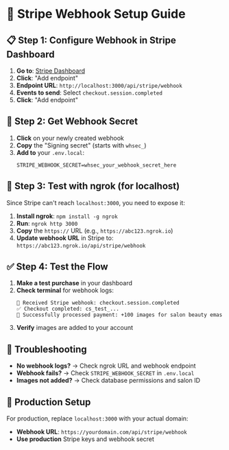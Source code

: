 # 🔗 Stripe Webhook Setup Guide

## 📋 **Step 1: Configure Webhook in Stripe Dashboard**

1. **Go to**: [Stripe Dashboard](https://dashboard.stripe.com/test/webhooks)
2. **Click**: "Add endpoint"
3. **Endpoint URL**: `http://localhost:3000/api/stripe/webhook`
4. **Events to send**: Select `checkout.session.completed`
5. **Click**: "Add endpoint"

## 🔑 **Step 2: Get Webhook Secret**

1. **Click** on your newly created webhook
2. **Copy** the "Signing secret" (starts with `whsec_`)
3. **Add to** your `.env.local`:
   ```
   STRIPE_WEBHOOK_SECRET=whsec_your_webhook_secret_here
   ```

## 🧪 **Step 3: Test with ngrok (for localhost)**

Since Stripe can't reach `localhost:3000`, you need to expose it:

1. **Install ngrok**: `npm install -g ngrok`
2. **Run**: `ngrok http 3000`
3. **Copy** the `https://` URL (e.g., `https://abc123.ngrok.io`)
4. **Update webhook URL** in Stripe to: `https://abc123.ngrok.io/api/stripe/webhook`

## ✅ **Step 4: Test the Flow**

1. **Make a test purchase** in your dashboard
2. **Check terminal** for webhook logs:
   ```
   🔔 Received Stripe webhook: checkout.session.completed
   ✅ Checkout completed: cs_test_...
   🎉 Successfully processed payment: +100 images for salon beauty emas
   ```
3. **Verify** images are added to your account

## 🚨 **Troubleshooting**

- **No webhook logs?** → Check ngrok URL and webhook endpoint
- **Webhook fails?** → Check `STRIPE_WEBHOOK_SECRET` in `.env.local`
- **Images not added?** → Check database permissions and salon ID

## 🔄 **Production Setup**

For production, replace `localhost:3000` with your actual domain:
- **Webhook URL**: `https://yourdomain.com/api/stripe/webhook`
- **Use production** Stripe keys and webhook secret
